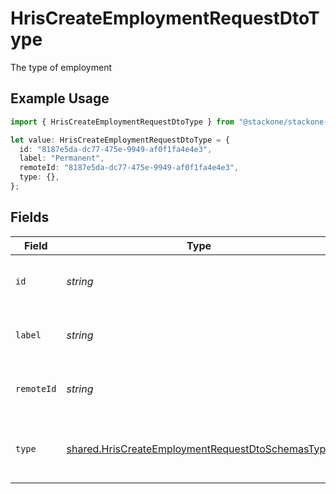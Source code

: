 # HrisCreateEmploymentRequestDtoType

The type of employment

## Example Usage

```typescript
import { HrisCreateEmploymentRequestDtoType } from "@stackone/stackone-client-ts/sdk/models/shared";

let value: HrisCreateEmploymentRequestDtoType = {
  id: "8187e5da-dc77-475e-9949-af0f1fa4e4e3",
  label: "Permanent",
  remoteId: "8187e5da-dc77-475e-9949-af0f1fa4e4e3",
  type: {},
};
```

## Fields

| Field                                                                                                                       | Type                                                                                                                        | Required                                                                                                                    | Description                                                                                                                 | Example                                                                                                                     |
| --------------------------------------------------------------------------------------------------------------------------- | --------------------------------------------------------------------------------------------------------------------------- | --------------------------------------------------------------------------------------------------------------------------- | --------------------------------------------------------------------------------------------------------------------------- | --------------------------------------------------------------------------------------------------------------------------- |
| `id`                                                                                                                        | *string*                                                                                                                    | :heavy_minus_sign:                                                                                                          | Unique identifier                                                                                                           | 8187e5da-dc77-475e-9949-af0f1fa4e4e3                                                                                        |
| `label`                                                                                                                     | *string*                                                                                                                    | :heavy_minus_sign:                                                                                                          | The label of the employment type                                                                                            | Permanent                                                                                                                   |
| `remoteId`                                                                                                                  | *string*                                                                                                                    | :heavy_minus_sign:                                                                                                          | Provider's unique identifier                                                                                                | 8187e5da-dc77-475e-9949-af0f1fa4e4e3                                                                                        |
| `type`                                                                                                                      | [shared.HrisCreateEmploymentRequestDtoSchemasType](../../../sdk/models/shared/hriscreateemploymentrequestdtoschemastype.md) | :heavy_minus_sign:                                                                                                          | The type of employment (e.g., contractor, permanent)                                                                        | permanent                                                                                                                   |
